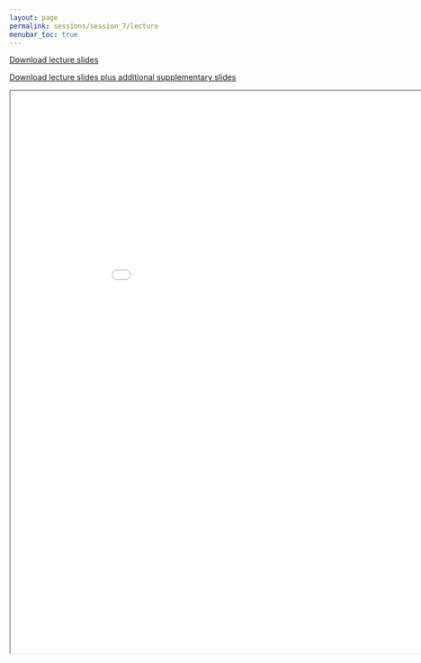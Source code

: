 ```yaml
---
layout: page
permalink: sessions/session_7/lecture
menubar_toc: true
---
```


[Download lecture slides](https://github.com/NCI-ITEB/tumor_epidemiology_approaches_materials/raw/main/lecture_materials/lecture_7)

[Download lecture slides plus additional supplementary slides](https://github.com/NCI-ITEB/tumor_epidemiology_approaches_materials/raw/main/lecture_materials/lecture_7)

<iframe src="lecture_assets/.pdf" width="960" height="1000" allowfullscreen="true" mozallowfullscreen="true" webkitallowfullscreen="true"></iframe>
